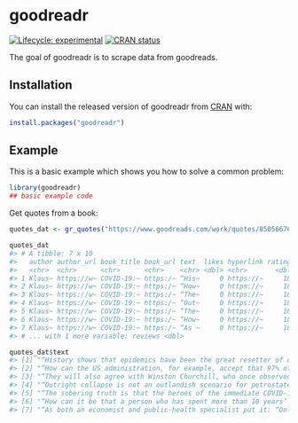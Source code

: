 
<!-- README.md is generated from README.Rmd. Please edit that file -->

# goodreadr

<!-- badges: start -->

[![Lifecycle:
experimental](https://img.shields.io/badge/lifecycle-experimental-orange.svg)](https://www.tidyverse.org/lifecycle/#experimental)
[![CRAN
status](https://www.r-pkg.org/badges/version/goodreadr)](https://CRAN.R-project.org/package=goodreadr)
<!-- badges: end -->

The goal of goodreadr is to scrape data from goodreads.

## Installation

You can install the released version of goodreadr from
[CRAN](https://CRAN.R-project.org) with:

``` r
install.packages("goodreadr")
```

## Example

This is a basic example which shows you how to solve a common problem:

``` r
library(goodreadr)
## basic example code
```

Get quotes from a book:

``` r
quotes_dat <- gr_quotes("https://www.goodreads.com/work/quotes/85056676-covid-19-the-great-reset") 

quotes_dat
#> # A tibble: 7 x 10
#>   author author_url book_title book_url text  likes hyperlink ratings avg_rating
#>   <chr>  <chr>      <chr>      <chr>    <chr> <dbl> <chr>       <dbl>      <dbl>
#> 1 Klaus~ https://w~ COVID-19:~ https:/~ “His~     0 https://~     188       3.11
#> 2 Klaus~ https://w~ COVID-19:~ https:/~ “How~     0 https://~     188       3.11
#> 3 Klaus~ https://w~ COVID-19:~ https:/~ “The~     0 https://~     188       3.11
#> 4 Klaus~ https://w~ COVID-19:~ https:/~ “Out~     0 https://~     188       3.11
#> 5 Klaus~ https://w~ COVID-19:~ https:/~ “The~     0 https://~     188       3.11
#> 6 Klaus~ https://w~ COVID-19:~ https:/~ “How~     0 https://~     188       3.11
#> 7 Klaus~ https://w~ COVID-19:~ https:/~ “As ~     0 https://~     188       3.11
#> # ... with 1 more variable: reviews <dbl>
```

``` r
quotes_dat$text
#> [1] "“History shows that epidemics have been the great resetter of countries’ economy and social fabric. Why should it be different with COVID-19?”"                                                                                                                                                                                                                                                                         
#> [2] "“How can the US administration, for example, accept that 97% of antibiotics supplied in the country come from China?”"                                                                                                                                                                                                                                                                                                  
#> [3] "“They will also agree with Winston Churchill, who once observed that the US has an innate capability to learn from its mistakes when he remarked that the US always did the right thing when all the alternatives have been exhausted.”"                                                                                                                                                                                
#> [4] "“Outright collapse is not an outlandish scenario for petrostates like Ecuador or Venezuela, where the virus could overwhelm the countries’ few functioning hospitals very quickly.”"                                                                                                                                                                                                                                    
#> [5] "“The sobering truth is that the heroes of the immediate COVID-19 crisis, those who (at personal risk) took care of the sick and kept the economy ticking, are among the worst paid professionals – the nurses, the cleaners, the delivery drivers, the workers in food factories, care homes and warehouses, among others.”"                                                                                            
#> [6] "“How can it be that a person who has spent more than 10 years’ training to become a medical doctor and whose end-of-year “results” are measured in lives receives compensation that is meagre compared to that of a trader or a hedge fund manager?”"                                                                                                                                                                   
#> [7] "“As both an economist and public-health specialist put it: “Only saving lives will save livelihoods”,[23] making it clear that only policy measures that place people’s health at their core will enable an economic recovery, adding: “If governments fail to save lives, people afraid of the virus will not resume shopping, traveling, or dining out. This will hinder economic recovery, lockdown or no lockdown.”"
```
